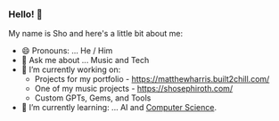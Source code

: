 ### Hello! 👋

My name is Sho and here's a little bit about me:

- 😄 Pronouns: ... He / Him
- 💬 Ask me about ... Music and Tech
- 🔭 I’m currently working on:
  - Projects for my portfolio - https://matthewharris.built2chill.com/
  - One of my music projects - https://shosephiroth.com/
  - Custom GPTs, Gems, and Tools
- 🌱 I’m currently learning: ... AI and [Computer Science](https://github.com/ossu/computer-science).

<!--
**Mattx2k1/Mattx2k1** is a ✨ _special_ ✨ repository because its `README.md` (this file) appears on your GitHub profile.

Here are some ideas to get you started:

- 🔭 I’m currently working on ...
- 🌱 I’m currently learning ...
- 👯 I’m looking to collaborate on ...
- 🤔 I’m looking for help with ...
- 💬 Ask me about ...
- 📫 How to reach me: ...
- 😄 Pronouns: ...
- ⚡ Fun fact: ...
- 🌱 I’m currently learning: ... Math (re-learning actually. I plan to re-enroll in school for Computer Science.
- 👯 I’m looking to collaborate on: ... Front-End Development Projects and Music
- 💬 Ask me about: ... Making music, Astrology, Pokemon, Digimon
- ⚡ Fun fact: ...  I have three fur babies (cats but I love dogs too!)
-->
<!--
![Matthew Harris LC grad](https://user-images.githubusercontent.com/44537080/175759028-fe1d1d41-c76e-462d-a24c-0e096a1c6e99.jpg)
-->
